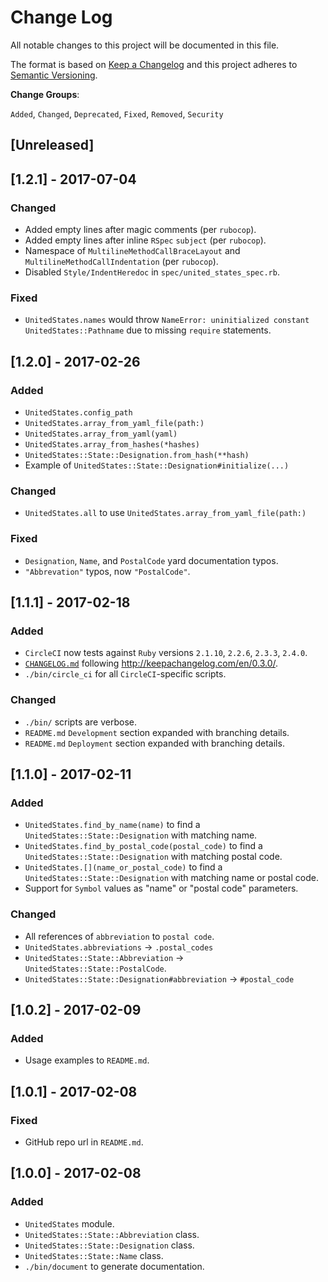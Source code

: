 # Change Log
All notable changes to this project will be documented in this file.

The format is based on [Keep a Changelog](http://keepachangelog.com/)
and this project adheres to [Semantic Versioning](http://semver.org/).

__Change Groups__:

`Added`, `Changed`, `Deprecated`, `Fixed`, `Removed`, `Security`

## [Unreleased]

## [1.2.1] - 2017-07-04
### Changed
- Added empty lines after magic comments (per `rubocop`).
- Added empty lines after inline `RSpec` `subject` (per `rubocop`).
- Namespace of `MultilineMethodCallBraceLayout` and
  `MultilineMethodCallIndentation` (per `rubocop`).
- Disabled `Style/IndentHeredoc` in `spec/united_states_spec.rb`.

### Fixed
- `UnitedStates.names` would throw `NameError: uninitialized constant
   UnitedStates::Pathname` due to missing `require` statements.

## [1.2.0] - 2017-02-26
### Added
- `UnitedStates.config_path`
- `UnitedStates.array_from_yaml_file(path:)`
- `UnitedStates.array_from_yaml(yaml)`
- `UnitedStates.array_from_hashes(*hashes)`
- `UnitedStates::State::Designation.from_hash(**hash)`
- Example of `UnitedStates::State::Designation#initialize(...)`

### Changed
- `UnitedStates.all` to use `UnitedStates.array_from_yaml_file(path:)`

### Fixed
- `Designation`, `Name`, and `PostalCode` yard documentation typos.
- `"Abbrevation"` typos, now `"PostalCode"`.

## [1.1.1] - 2017-02-18
### Added
- `CircleCI` now tests against `Ruby` versions `2.1.10`, `2.2.6`, `2.3.3`, `2.4.0`.
- [`CHANGELOG.md`](CHANGELOG.md) following http://keepachangelog.com/en/0.3.0/.
- `./bin/circle_ci` for all `CircleCI`-specific scripts.

### Changed
- `./bin/` scripts are verbose.
- `README.md` `Development` section expanded with branching details.
- `README.md` `Deployment` section expanded with branching details.

## [1.1.0] - 2017-02-11
### Added
- `UnitedStates.find_by_name(name)` to find a `UnitedStates::State::Designation` with matching name.
- `UnitedStates.find_by_postal_code(postal_code)` to find a `UnitedStates::State::Designation` with matching postal code.
- `UnitedStates.[](name_or_postal_code)` to find a `UnitedStates::State::Designation` with matching name or postal code.
- Support for `Symbol` values as "name" or "postal code" parameters.

### Changed
- All references of `abbreviation` to `postal code`.
- `UnitedStates.abbreviations` -> `.postal_codes`
- `UnitedStates::State::Abbreviation` -> `UnitedStates::State::PostalCode`.
- `UnitedStates::State::Designation#abbreviation` -> `#postal_code`


## [1.0.2] - 2017-02-09
### Added
- Usage examples to `README.md`.

## [1.0.1] - 2017-02-08
### Fixed
- GitHub repo url in `README.md`.

## [1.0.0] - 2017-02-08
### Added
- `UnitedStates` module.
- `UnitedStates::State::Abbreviation` class.
- `UnitedStates::State::Designation` class.
- `UnitedStates::State::Name` class.
- `./bin/document` to generate documentation.
